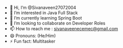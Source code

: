- 👋 Hi, I’m @Sivanaveen27072004
- 👀 I’m interested in Java Full Stack
- 🌱 I’m currently learning Spring Boot
- 💞️ I’m looking to collaborate on Developer Roles
- 📫 How to reach me : sivanaveenecemec@gmail.com
- 😄 Pronouns: (He/Him)
- ⚡ Fun fact: Multitasker

<!---
Sivanaveen27072004/Sivanaveen27072004 is a ✨ special ✨ repository because its `README.md` (this file) appears on your GitHub profile.
You can click the Preview link to take a look at your changes.
--->

